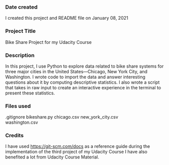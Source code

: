 ### Date created
I created this project and README file on January 08, 2021

### Project Title
Bike Share Project for my Udacity Course

### Description
In this project, I use Python to explore data related to bike share systems for three major cities in the United States—Chicago, New York City, and Washington. I wrote code to import the data and answer interesting questions about it by computing descriptive statistics. I also wrote a script that takes in raw input to create an interactive experience in the terminal to present these statistics.

### Files used
.gitignore
bikeshare.py
chicago.csv
new_york_city.csv  
washington.csv  

### Credits
I have used https://git-scm.com/docs as a reference guide during the implementation of the third project of my Udacity Course
I have also benefited a lot from Udacity Course Material. 

